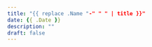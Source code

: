 ```yaml
---
title: "{{ replace .Name "-" " " | title }}"
date: {{ .Date }}
description: ""
draft: false
---
```

